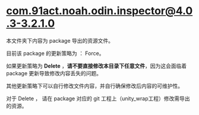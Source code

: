 # com.91act.noah.odin.inspector@4.0.3-3.2.1.0

本文件夹下内容为 package 导出的资源文件。

目前该 package 的更新策略为 ： Force。

如果更新策略为 **Delete** ，**请不要直接修改本目录下任意文件**，因为这会面临着 package 更新导致修改内容丢失的问题。

其他更新策略下可以自行修改文件内容，并自行确保修改后内容的可维护性。

对于 Delete ， 请在 package 对应的 git 工程上（unity_wrap工程）修改需导出的资源。

